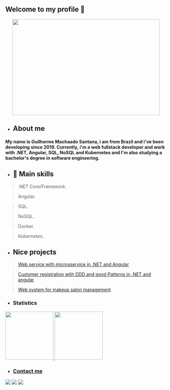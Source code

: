 ## Welcome to my profile 👋 

<p align="center">
	<img width="460" height="300" src="https://media2.giphy.com/media/qgQUggAC3Pfv687qPC/giphy.gif">
</p>


- ## About me
#### My name is Guilherme Machaado Santana, i am from Brazil and i've been developing since 2019. Currently, i'm a web fullstack developer and work with .NET, Angular, SQL, NoSQL and Kubernetes and I'm also studying a bachelor's degree in software engineering.

- ## 🚀 Main skills

>.NET Core/Framework.

>Angular.

>SQL.

>NoSQL.

>Docker.

>Kubernetes.

- ## Nice projects

>[Web service with microsservice in .NET and Angular](https://github.com/guirms/site_estaciona_facil)

>[Customer registration with DDD and good Patterns in .NET and angular](https://github.com/guirms/app-rhitmo)

>[Web system for makeup salon management](https://github.com/guirms/beauty-sys)

- ### Statistics
<div>
<a href="https://github.com/guirms">
<img height="150em" src="https://github-readme-stats.vercel.app/api/top-langs/?username=guirms&layout=compact&langs_count=7&theme=dracula"/>
<img height="150em" src="https://github-readme-stats.vercel.app/api?username=guirms&show_icons=true&theme=dracula&include_all_commits=true&count_private=true"/>
</div>

- ### Contact me 
  
<div>
<a href="https://www.linkedin.com/in/guilherme-machado-santana-468174216/" target="_blank"><img src="https://img.shields.io/badge/-LinkedIn-%230077B5?style=for-the-badge&logo=linkedin&logoColor=white" target="_blank"></a> <a href = "mailto:guilherme.ms2003@aluno.ifsc.edu.br"><img src="https://img.shields.io/badge/Gmail-D14836?style=for-the-badge&logo=gmail&logoColor=white" target="_blank"></a> <a href="https://instagram.com/g.santanaa03" target="_blank"><img src="https://img.shields.io/badge/-Instagram-%23E4405F?style=for-the-badge&logo=instagram&logoColor=white" target="_blank"></a> 
</div>


  

